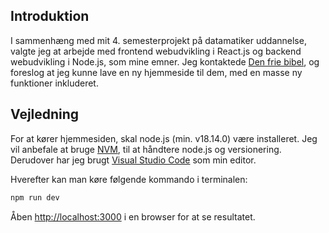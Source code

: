 ## Introduktion

I sammenhæng med mit 4. semesterprojekt på datamatiker uddannelse, valgte jeg at arbejde med frontend webudvikling i React.js og backend webudvikling i Node.js, som mine emner. Jeg kontaktede [Den frie bibel](https://denfriebibel.dk/index.php), og foreslog at jeg kunne lave en ny hjemmeside til dem, med en masse ny funktioner inkluderet.

## Vejledning

For at kører hjemmesiden, skal node.js (min. v18.14.0) være installeret. Jeg vil anbefale at bruge [NVM](https://github.com/coreybutler/nvm-windows/releases), til at håndtere node.js og versionering. Derudover har jeg brugt [Visual Studio Code](https://code.visualstudio.com/) som min editor.

Hverefter kan man køre følgende kommando i terminalen:

```bash
npm run dev
```

Åben [http://localhost:3000](http://localhost:3000) i en browser for at se resultatet.
